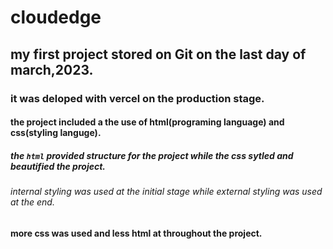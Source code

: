 # cloudedge
## my first project stored on Git on the last day of march,2023.

### it was deloped with vercel on the production stage.

#### the project included a the use of html(programing language) and css(styling languge).

##### the `html` provided structure for the project while the css sytled and beautified the project.

###### internal styling was used at the initial stage while external styling was used at the end.

#### more css was used and less html at throughout the project.
